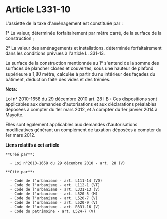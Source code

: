 # Article L331-10

L'assiette de la taxe d'aménagement est constituée par : 

1° La valeur, déterminée forfaitairement par mètre carré, de la surface de la construction ; 

2° La valeur des aménagements et installations, déterminée forfaitairement dans les conditions prévues à l'article L.
331-13. 

La surface de la construction mentionnée au 1° s'entend de la somme des surfaces de plancher closes et couvertes, sous une
hauteur de plafond supérieure à 1,80 mètre, calculée à partir du nu intérieur des façades du bâtiment, déduction faite des
vides et des trémies.

**Nota:**

Loi n° 2010-1658 du 29 décembre 2010 art. 28 I B : Ces dispositions sont applicables aux demandes d'autorisations et aux
déclarations préalables déposées à compter du 1er mars 2012, et à compter du 1er janvier 2014 à Mayotte. 

Elles sont également applicables aux demandes d'autorisations modificatives générant un complément de taxation déposées à
compter du 1er mars 2012.

**Liens relatifs à cet article**

	**Créé par**:

	  - Loi n°2010-1658 du 29 décembre 2010 - art. 28 (V)

	**Cité par**:

	  - Code de l'urbanisme - art. L111-14 (VD)
	  - Code de l'urbanisme - art. L112-1 (VT)
	  - Code de l'urbanisme - art. L331-13 (V)
	  - Code de l'urbanisme - art. L520-5 (M)
	  - Code de l'urbanisme - art. L520-7 (V)
	  - Code de l'urbanisme - art. L520-9 (V)
	  - Code de l'urbanisme - art. R331-16 (V)
	  - Code du patrimoine - art. L524-7 (V)
